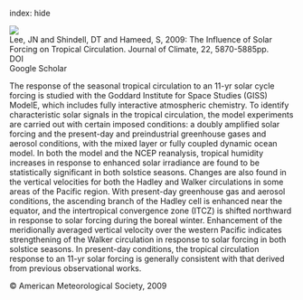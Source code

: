 index: hide

<div class="Citation">
    <div class="Citation-thumb CitationThumb-linked"  data-href="https://doi.org/10.1175/2009jcli2670.1">
      <img src="https://static.claimspace.cloud/climate-study-static/refs/thumbs/8/Lee_et_al_2009-thumb.png" />
    </div>

  <div class="Citation-body">
    <div class="Citation-text">Lee, JN and Shindell, DT and Hameed, S, 2009: The Influence of Solar Forcing on Tropical Circulation. <span class="Article-journal">Journal of Climate, </span><span class="Article-volume">22, </span>5870-5885pp.</div>
    <div class="Citation-links">
      <div class="CitationLink" data-href="https://doi.org/10.1175/2009jcli2670.1">
        <div class="CitationLink-icon CitationLink-Doi"></div>
        <div class="CitationLink-text">DOI</div>
      </div>
      <div class="CitationLink" data-href="https://scholar.google.com/scholar?q=10.1175/2009jcli2670.1">
        <div class="CitationLink-icon CitationLink-Scholar"></div>
        <div class="CitationLink-text">Google Scholar</div>
      </div>
    </div>
  </div>
</div>

The response of the seasonal tropical circulation to an 11-yr solar cycle forcing is studied with the Goddard Institute for Space Studies (GISS) ModelE, which includes fully interactive atmospheric chemistry. To identify characteristic solar signals in the tropical circulation, the model experiments are carried out with certain imposed conditions: a doubly amplified solar forcing and the present-day and preindustrial greenhouse gases and aerosol conditions, with the mixed layer or fully coupled dynamic ocean model. In both the model and the NCEP reanalysis, tropical humidity increases in response to enhanced solar irradiance are found to be statistically significant in both solstice seasons. Changes are also found in the vertical velocities for both the Hadley and Walker circulations in some areas of the Pacific region. With present-day greenhouse gas and aerosol conditions, the ascending branch of the Hadley cell is enhanced near the equator, and the intertropical convergence zone (ITCZ) is shifted northward in response to solar forcing during the boreal winter. Enhancement of the meridionally averaged vertical velocity over the western Pacific indicates strengthening of the Walker circulation in response to solar forcing in both solstice seasons. In present-day conditions, the tropical circulation response to an 11-yr solar forcing is generally consistent with that derived from previous observational works.

<div class="Citation-copy">
&copy; American Meteorological Society, 2009
</div>